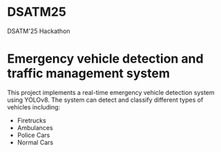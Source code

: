 # DSATM25
DSATM'25 Hackathon

# Emergency vehicle detection and traffic management system

This project implements a real-time emergency vehicle detection system using YOLOv8. The system can detect and classify different types of vehicles including:
- Firetrucks
- Ambulances
- Police Cars
- Normal Cars
